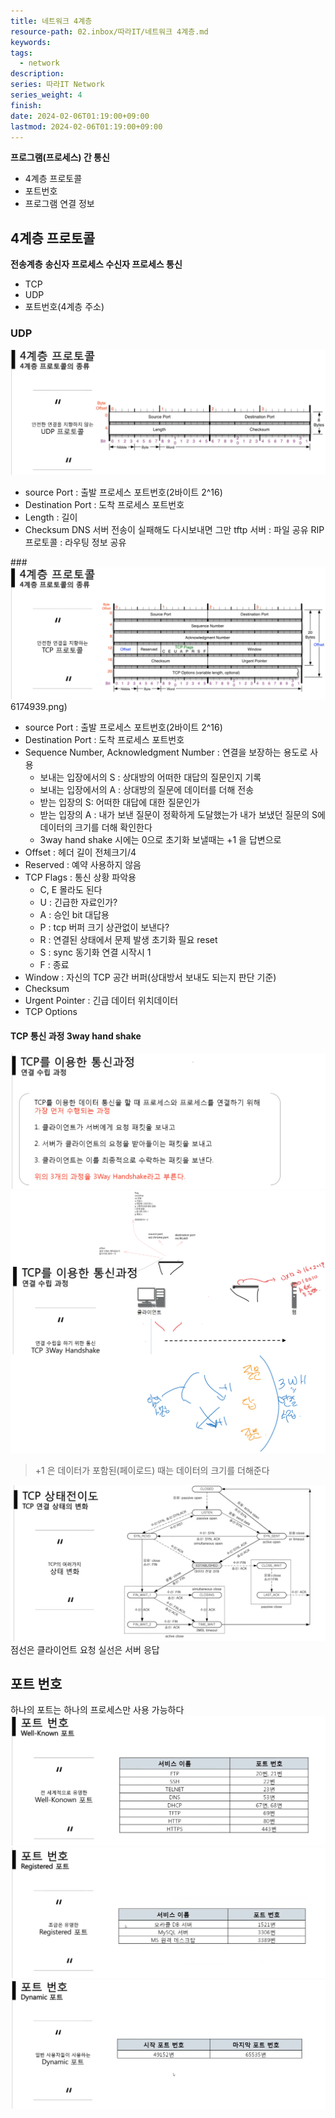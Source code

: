 ```yaml
---
title: 네트워크 4계층
resource-path: 02.inbox/따라IT/네트워크 4계층.md
keywords:
tags:
  - network
description:
series: 따라IT Network
series_weight: 4
finish:
date: 2024-02-06T01:19:00+09:00
lastmod: 2024-02-06T01:19:00+09:00
---
```

**프로그램(프로세스) 간 통신**
- 4계층 프로토콜
- 포트번호
- 프로그램 연결 정보

## 4계층 프로토콜
**전송계층**
**송신자 프로세스 수신자 프로세스 통신**

- TCP
- UDP
- 포트번호(4계층 주소)



### UDP
![Pasted image 20240206174953](../../08.media/20240206174953.png)
- source Port : 출발 프로세스 포트번호(2바이트 2^16)
- Destination Port : 도착 프로세스 포트번호 
- Length : 길이
- Checksum
DNS 서버 전송이 실패해도 다시보내면 그만
tftp 서버 : 파일 공유
RIP 프로토콜 : 라우팅 정보 공유


###![Pasted image 20240206174939](../../08.media/20240206174939.png)6174939.png)
- source Port : 출발 프로세스 포트번호(2바이트 2^16)
- Destination Port : 도착 프로세스 포트번호 
- Sequence Number, Acknowledgment Number : 연결을 보장하는 용도로 사용
	- 보내는 입장에서의 S : 상대방의 어떠한 대답의 질문인지 기록
	- 보내는 입장에서의 A :  상대방의 질문에 데이터를 더해 전송
	- 받는 입장의 S: 어떠한 대답에 대한 질문인가
	- 받는 입장의 A : 내가 보낸 질문이 정확하게 도달했는가 내가 보냈던 질문의 S에 데이터의 크기를 더해 확인한다
	- 3way hand shake 시에는 0으로 초기화 보낼때는 +1 을 답변으로
- Offset : 헤더 길이 전체크기/4
- Reserved : 예약 사용하지 않음
- TCP Flags : 통신 상황 파악용
	- C, E 몰라도 된다
	- U : 긴급한 자료인가? 
	- A : 승인 bit 대답용
	- P : tcp 버퍼 크기 상관없이 보낸다?
	- R : 연결된 상태에서 문제 발생 초기화 필요 reset
	- S : sync 동기화 연결 시작시 1
	- F : 종료
- Window : 자신의 TCP 공간 버퍼(상대방서 보내도 되는지 판단 기준)
- Checksum
- Urgent Pointer : 긴급 데이터 위치데이터
- TCP Options
#### TCP 통신 과정 3way hand shake
![Pasted image 20240206224025](../../08.media/20240206224025.png)
![Drawing 2024-02-06 22.41.42.excalidraw](../../08.media/20240206224142.svg)



> +1 은 데이터가 포함된(페이로드) 때는 데이터의 크기를 더해준다

![Pasted image 20240206232535](../../08.media/20240206232535.png)
점선은 클라이언트 요청
실선은 서버 응답
## 포트 번호
하나의 포트는 하나의 프로세스만 사용 가능하다
![Pasted image 20240206220643](../../08.media/20240206220643.png)
![Pasted image 20240206220658](../../08.media/20240206220658.png)
![Pasted image 20240206220725](../../08.media/20240206220725.png)
